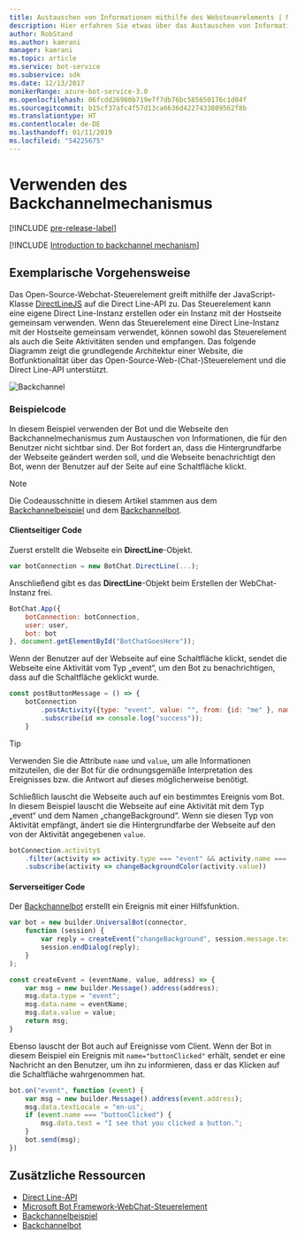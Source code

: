 ```yaml
---
title: Austauschen von Informationen mithilfe des Websteuerelements | Microsoft-Dokumentation
description: Hier erfahren Sie etwas über das Austauschen von Informationen zwischen dem Bot und einer Webseite mithilfe des Bot Framework SDK für Node.js.
author: RobStand
ms.author: kamrani
manager: kamrani
ms.topic: article
ms.service: bot-service
ms.subservice: sdk
ms.date: 12/13/2017
monikerRange: azure-bot-service-3.0
ms.openlocfilehash: 06fcdd26980b719e7f7db76bc585650176c1d84f
ms.sourcegitcommit: b15cf37afc4f57d13ca6636d4227433809562f8b
ms.translationtype: HT
ms.contentlocale: de-DE
ms.lasthandoff: 01/11/2019
ms.locfileid: "54225675"
---
```

# <a name="use-the-backchannel-mechanism"></a>Verwenden des Backchannelmechanismus

[!INCLUDE [pre-release-label](../includes/pre-release-label-v3.md)]

[!INCLUDE [Introduction to backchannel mechanism](../includes/snippet-backchannel.md)]

## <a name="walk-through"></a>Exemplarische Vorgehensweise

Das Open-Source-Webchat-Steuerelement greift mithilfe der JavaScript-Klasse <a href="https://github.com/microsoft/botframework-DirectLinejs" target="_blank">DirectLineJS</a> auf die Direct Line-API zu. Das Steuerelement kann eine eigene Direct Line-Instanz erstellen oder ein Instanz mit der Hostseite gemeinsam verwenden. Wenn das Steuerelement eine Direct Line-Instanz mit der Hostseite gemeinsam verwendet, können sowohl das Steuerelement als auch die Seite Aktivitäten senden und empfangen. Das folgende Diagramm zeigt die grundlegende Architektur einer Website, die Botfunktionalität über das Open-Source-Web-(Chat-)Steuerelement und die Direct Line-API unterstützt. 

![Backchannel](../media/designing-bots/patterns/back-channel.png)

### <a name="sample-code"></a>Beispielcode 

In diesem Beispiel verwenden der Bot und die Webseite den Backchannelmechanismus zum Austauschen von Informationen, die für den Benutzer nicht sichtbar sind. Der Bot fordert an, dass die Hintergrundfarbe der Webseite geändert werden soll, und die Webseite benachrichtigt den Bot, wenn der Benutzer auf der Seite auf eine Schaltfläche klickt. 

> [!NOTE]
> Die Codeausschnitte in diesem Artikel stammen aus dem <a href="https://github.com/Microsoft/BotFramework-WebChat/blob/master/samples/backchannel/index.html" target="_blank">Backchannelbeispiel</a> und dem <a href="https://github.com/ryanvolum/backChannelBot" target="_blank">Backchannelbot</a>. 

#### <a name="client-side-code"></a>Clientseitiger Code

Zuerst erstellt die Webseite ein **DirectLine**-Objekt.

```javascript
var botConnection = new BotChat.DirectLine(...);
```

Anschließend gibt es das **DirectLine**-Objekt beim Erstellen der WebChat-Instanz frei.

```javascript
BotChat.App({
    botConnection: botConnection,
    user: user,
    bot: bot
}, document.getElementById("BotChatGoesHere"));
```

Wenn der Benutzer auf der Webseite auf eine Schaltfläche klickt, sendet die Webseite eine Aktivität vom Typ „event“, um den Bot zu benachrichtigen, dass auf die Schaltfläche geklickt wurde.

```javascript
const postButtonMessage = () => {
    botConnection
        .postActivity({type: "event", value: "", from: {id: "me" }, name: "buttonClicked"})
        .subscribe(id => console.log("success"));
    }
```

> [!TIP]
> Verwenden Sie die Attribute `name` und `value`, um alle Informationen mitzuteilen, die der Bot für die ordnungsgemäße Interpretation des Ereignisses bzw. die Antwort auf dieses möglicherweise benötigt. 

Schließlich lauscht die Webseite auch auf ein bestimmtes Ereignis vom Bot.
In diesem Beispiel lauscht die Webseite auf eine Aktivität mit dem Typ „event“ und dem Namen „changeBackground“. Wenn sie diesen Typ von Aktivität empfängt, ändert sie die Hintergrundfarbe der Webseite auf den von der Aktivität angegebenen `value`. 

```javascript
botConnection.activity$
    .filter(activity => activity.type === "event" && activity.name === "changeBackground")
    .subscribe(activity => changeBackgroundColor(activity.value))
```

#### <a name="server-side-code"></a>Serverseitiger Code

Der <a href="https://github.com/ryanvolum/backChannelBot" target="_blank">Backchannelbot</a> erstellt ein Ereignis mit einer Hilfsfunktion.

```javascript
var bot = new builder.UniversalBot(connector, 
    function (session) {
        var reply = createEvent("changeBackground", session.message.text, session.message.address);
        session.endDialog(reply);
    }
);

const createEvent = (eventName, value, address) => {
    var msg = new builder.Message().address(address);
    msg.data.type = "event";
    msg.data.name = eventName;
    msg.data.value = value;
    return msg;
}
```

Ebenso lauscht der Bot auch auf Ereignisse vom Client. Wenn der Bot in diesem Beispiel ein Ereignis mit `name="buttonClicked"` erhält, sendet er eine Nachricht an den Benutzer, um ihn zu informieren, dass er das Klicken auf die Schaltfläche wahrgenommen hat.

```javascript
bot.on("event", function (event) {
    var msg = new builder.Message().address(event.address);
    msg.data.textLocale = "en-us";
    if (event.name === "buttonClicked") {
        msg.data.text = "I see that you clicked a button.";
    }
    bot.send(msg);
})
```

## <a name="additional-resources"></a>Zusätzliche Ressourcen

- [Direct Line-API][directLineAPI]
- <a href="https://github.com/Microsoft/BotFramework-WebChat" target="_blank">Microsoft Bot Framework-WebChat-Steuerelement</a>
- <a href="https://aka.ms/v3-js-backchannel-sample" target="_blank">Backchannelbeispiel</a>
- <a href="https://github.com/ryanvolum/backChannelBot" target="_blank">Backchannelbot</a>

[directLineAPI]: https://docs.botframework.com/en-us/restapi/directline3/#navtitle
